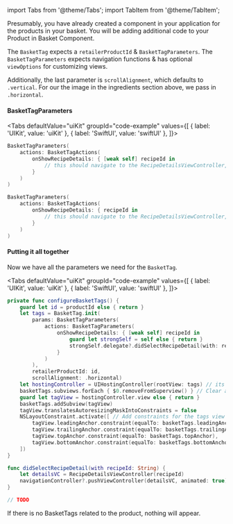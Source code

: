 import Tabs from '@theme/Tabs';
import TabItem from '@theme/TabItem';

Presumably, you have already created a component in your application for the products in your basket.
You will be adding additional code to your Product in Basket Component.

The `BasketTag` expects a `retailerProductId` & `BasketTagParameters`.
The `BasketTagParameters` expects navigation functions & has optional `viewOptions` for customizing views.

Additionally, the last parameter is `scrollAlignment`, which defaults to `.vertical`. 
For our the image in the ingredients section above, we pass in `.horizontal`.

#### BasketTagParameters

<Tabs
defaultValue="uiKit"
groupId="code-example"
values={[
{ label: 'UIKit', value: 'uiKit' },
{ label: 'SwiftUI', value: 'swiftUI' },
]}>

<TabItem value="uiKit">

```swift
BasketTagParameters(
    actions: BasketTagActions(
        onShowRecipeDetails: { [weak self] recipeId in
            // this should navigate to the RecipeDetailsViewController, passing in the recipeId
        }
    )
)
```
</TabItem>
<TabItem value="swiftUI">

[//]: # (TODO)
```swift
BasketTagParameters(
    actions: BasketTagActions(
        onShowRecipeDetails: { recipeId in
            // this should navigate to the RecipeDetailsViewController, passing in the recipeId
        }
    )
)
```
</TabItem>
</Tabs>

#### Putting it all together

Now we have all the parameters we need for the `BasketTag`.

<Tabs
defaultValue="uiKit"
groupId="code-example"
values={[
{ label: 'UIKit', value: 'uiKit' },
{ label: 'SwiftUI', value: 'swiftUI' },
]}>

<TabItem value="uiKit">

```swift
private func configureBasketTags() {
    guard let id = productId else { return }
    let tags = BasketTag.init(
        params: BasketTagParameters(
            actions: BasketTagParameters(
                onShowRecipeDetails: { [weak self] recipeId in
                    guard let strongSelf = self else { return }
                    strongSelf.delegate?.didSelectRecipeDetail(with: recipeId)
                }
            )
        ),
        retailerProductId: id,
        scrollAlignment: .horizontal)
    let hostingController = UIHostingController(rootView: tags) // its a SwiftUI view so we need to wrap
    basketTags.subviews.forEach { $0.removeFromSuperview() } // Clear any previous tags or views in basketTags
    guard let tagView = hostingController.view else { return }
    basketTags.addSubview(tagView)
    tagView.translatesAutoresizingMaskIntoConstraints = false
    NSLayoutConstraint.activate([ // Add constraints for the tags view to fit in basketTags
        tagView.leadingAnchor.constraint(equalTo: basketTags.leadingAnchor),
        tagView.trailingAnchor.constraint(equalTo: basketTags.trailingAnchor),
        tagView.topAnchor.constraint(equalTo: basketTags.topAnchor),
        tagView.bottomAnchor.constraint(equalTo: basketTags.bottomAnchor)
    ])
}

func didSelectRecipeDetail(with recipeId: String) {
    let detailsVC = RecipeDetailsViewController(recipeId)
    navigationController?.pushViewController(detailsVC, animated: true)
}
```
</TabItem>
<TabItem value="swiftUI">

[//]: # (TODO)
```swift
// TODO
```
</TabItem>
</Tabs>

If there is no BasketTags related to the product, nothing will appear.